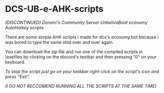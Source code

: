 # DCS-UB-e-AHK-scripts
*(DISCONTINUED)*
*Dorami's Community Server UnbelivaBoat economy AutoHotkey scripts*

There are some simple AHK scripts i made for dcs's economy bot because i was bored to type the same shid over and over again.

You can download the zip file and run one of the compiled scripts in \exefiles by clicking on the discord's textbar and then pressing "0" on your keyboard.

*To stop the script just go on your taskbar right-click on the script's icon and press "Exit".*

*(I DO NOT RECCOMEND RUNNING ALL THE SCRIPTS AT THE SAME TIME)*
